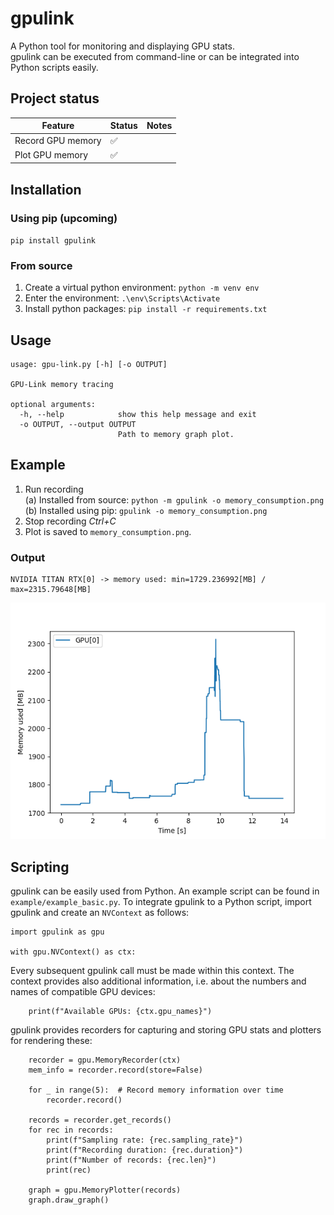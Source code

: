 # gpulink
A Python tool for monitoring and displaying GPU stats.  
gpulink can be executed from command-line or can be integrated into Python scripts easily.

## Project status
| Feature           | Status | Notes |
|-------------------|--------|-------|
| Record GPU memory | ✅      |       |
| Plot GPU memory   | ✅      |       |



## Installation

### Using pip (upcoming)
`pip install gpulink`

### From source
1. Create a virtual python environment: `python -m venv env`
2. Enter the environment: `.\env\Scripts\Activate`
3. Install python packages: `pip install -r requirements.txt`

## Usage
```
usage: gpu-link.py [-h] [-o OUTPUT]

GPU-Link memory tracing

optional arguments:
  -h, --help            show this help message and exit
  -o OUTPUT, --output OUTPUT
                        Path to memory graph plot.
```

## Example
1. Run recording  
(a) Installed from source: `python -m gpulink -o memory_consumption.png`  
(b) Installed using pip: `gpulink -o memory_consumption.png`
2. Stop recording *Ctrl+C*
3. Plot is saved to `memory_consumption.png`.

### Output
```
NVIDIA TITAN RTX[0] -> memory used: min=1729.236992[MB] / max=2315.79648[MB]
```
![Memory consumption over time](./docs/mem_consumption.png)

## Scripting
gpulink can be easily used from Python. An example script can be found in `example/example_basic.py`.
To integrate gpulink to a Python script, import gpulink and create an `NVContext` as follows:
```
import gpulink as gpu

with gpu.NVContext() as ctx:
```
Every subsequent gpulink call must be made within this context. The context provides also additional information, i.e.
about the numbers and names of compatible GPU devices:
```
    print(f"Available GPUs: {ctx.gpu_names}")
```
gpulink provides recorders for capturing and storing GPU stats and plotters for rendering these:
```
    recorder = gpu.MemoryRecorder(ctx)
    mem_info = recorder.record(store=False)

    for _ in range(5):  # Record memory information over time
        recorder.record()

    records = recorder.get_records()
    for rec in records:
        print(f"Sampling rate: {rec.sampling_rate}")
        print(f"Recording duration: {rec.duration}")
        print(f"Number of records: {rec.len}")
        print(rec)

    graph = gpu.MemoryPlotter(records)
    graph.draw_graph()
```


